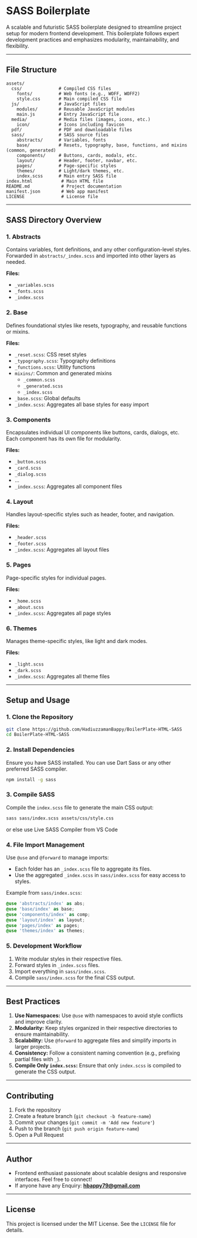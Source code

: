 
# SASS Boilerplate

A scalable and futuristic SASS boilerplate designed to streamline project setup for modern frontend development. This boilerplate follows expert development practices and emphasizes modularity, maintainability, and flexibility.

---

## **File Structure**

```
assets/
  css/              # Compiled CSS files
    fonts/          # Web fonts (e.g., WOFF, WOFF2)
    style.css       # Main compiled CSS file
  js/               # JavaScript files
    modules/        # Reusable JavaScript modules
    main.js         # Entry JavaScript file
  media/            # Media files (images, icons, etc.)
    icon/           # Icons including favicon
  pdf/              # PDF and downloadable files
  sass/             # SASS source files
    abstracts/      # Variables, fonts
    base/           # Resets, typography, base, functions, and mixins (common, generated)
    components/     # Buttons, cards, modals, etc.
    layout/         # Header, footer, navbar, etc.
    pages/          # Page-specific styles
    themes/         # Light/dark themes, etc.
    index.scss      # Main entry SASS file
index.html           # Main HTML file
README.md            # Project documentation
manifest.json        # Web app manifest
LICENSE              # License file
```

---

## **SASS Directory Overview**

### **1. Abstracts**
Contains variables, font definitions, and any other configuration-level styles. Forwarded in `abstracts/_index.scss` and imported into other layers as needed.

**Files:**
- `_variables.scss`
- `_fonts.scss`
- `_index.scss`

### **2. Base**
Defines foundational styles like resets, typography, and reusable functions or mixins.

**Files:**
- `_reset.scss`: CSS reset styles
- `_typography.scss`: Typography definitions
- `_functions.scss`: Utility functions
- `mixins/`: Common and generated mixins
  - `_common.scss`
  - `_generated.scss`
  - `_index.scss`
- `_base.scss`: Global defaults
- `_index.scss`: Aggregates all base styles for easy import

### **3. Components**
Encapsulates individual UI components like buttons, cards, dialogs, etc. Each component has its own file for modularity.

**Files:**
- `_button.scss`
- `_card.scss`
- `_dialog.scss`
- ...
- `_index.scss`: Aggregates all component files

### **4. Layout**
Handles layout-specific styles such as header, footer, and navigation.

**Files:**
- `_header.scss`
- `_footer.scss`
- `_index.scss`: Aggregates all layout files

### **5. Pages**
Page-specific styles for individual pages.

**Files:**
- `_home.scss`
- `_about.scss`
- `_index.scss`: Aggregates all page styles

### **6. Themes**
Manages theme-specific styles, like light and dark modes.

**Files:**
- `_light.scss`
- `_dark.scss`
- `_index.scss`: Aggregates all theme files

---

## **Setup and Usage**

### **1. Clone the Repository**
```bash
git clone https://github.com/HadiuzzamanBappy/BoilerPlate-HTML-SASS
cd BoilerPlate-HTML-SASS
```

### **2. Install Dependencies**
Ensure you have SASS installed. You can use Dart Sass or any other preferred SASS compiler.

```bash
npm install -g sass
```

### **3. Compile SASS**
Compile the `index.scss` file to generate the main CSS output:

```bash
sass sass/index.scss assets/css/style.css
```
or else use Live SASS Compiler from VS Code

### **4. File Import Management**
Use `@use` and `@forward` to manage imports:
- Each folder has an `_index.scss` file to aggregate its files.
- Use the aggregated `_index.scss` in `sass/index.scss` for easy access to styles.

Example from `sass/index.scss`:
```scss
@use 'abstracts/index' as abs;
@use 'base/index' as base;
@use 'components/index' as comp;
@use 'layout/index' as layout;
@use 'pages/index' as pages;
@use 'themes/index' as themes;
```

### **5. Development Workflow**
1. Write modular styles in their respective files.
2. Forward styles in `_index.scss` files.
3. Import everything in `sass/index.scss`.
4. Compile `sass/index.scss` for the final CSS output.

---

## **Best Practices**

1. **Use Namespaces:** Use `@use` with namespaces to avoid style conflicts and improve clarity.
2. **Modularity:** Keep styles organized in their respective directories to ensure maintainability.
3. **Scalability:** Use `@forward` to aggregate files and simplify imports in larger projects.
4. **Consistency:** Follow a consistent naming convention (e.g., prefixing partial files with `_`).
5. **Compile Only `index.scss`:** Ensure that only `index.scss` is compiled to generate the CSS output.

---

## **Contributing**
1. Fork the repository
2. Create a feature branch (`git checkout -b feature-name`)
3. Commit your changes (`git commit -m 'Add new feature'`)
4. Push to the branch (`git push origin feature-name`)
5. Open a Pull Request

---

## Author
- Frontend enthusiast passionate about scalable designs and responsive interfaces. Feel free to connect!
- If anyone have any Enquiry: **hbappy79@gmail.com**
---

## **License**
This project is licensed under the MIT License. See the `LICENSE` file for details.
